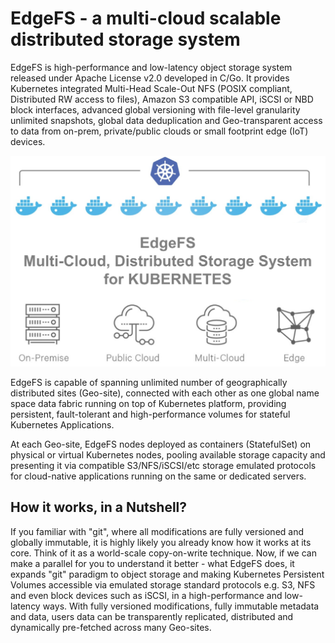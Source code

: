 # EdgeFS - a multi-cloud scalable distributed storage system

EdgeFS is high-performance and low-latency object storage system released under Apache License v2.0 developed in C/Go.
It provides Kubernetes integrated Multi-Head Scale-Out NFS (POSIX compliant, Distributed RW access to files), Amazon S3 compatible API, iSCSI or NBD block interfaces, advanced global versioning with file-level granularity unlimited snapshots, global data deduplication and Geo-transparent access to data from on-prem, private/public clouds or small footprint edge (IoT) devices.

<p align="center">
  <img src="https://github.com/Nexenta/edge-dev/raw/master/images/edgefs-multicloud.png?raw=true" alt="edgefs-multicloud.png"/>
</p>

EdgeFS is capable of spanning unlimited number of geographically distributed sites (Geo-site), connected with each other as one global name space data fabric running on top of Kubernetes platform, providing persistent, fault-tolerant and high-performance volumes for stateful Kubernetes Applications.

At each Geo-site, EdgeFS nodes deployed as containers (StatefulSet) on physical or virtual Kubernetes nodes, pooling available storage capacity and presenting it via compatible S3/NFS/iSCSI/etc storage emulated protocols for cloud-native applications running on the same or dedicated servers.

## How it works, in a Nutshell?

If you familiar with "git", where all modifications are fully versioned and globally immutable, it is highly likely you already know how it works at its core. Think of it as a world-scale copy-on-write technique. Now, if we can make a parallel for you to understand it better - what EdgeFS does, it expands "git" paradigm to object storage and making Kubernetes Persistent Volumes accessible via emulated storage standard protocols e.g. S3, NFS and even block devices such as iSCSI, in a high-performance and low-latency ways. With fully versioned modifications, fully immutable metadata and data, users data can be transparently replicated, distributed and dynamically pre-fetched across many Geo-sites.
